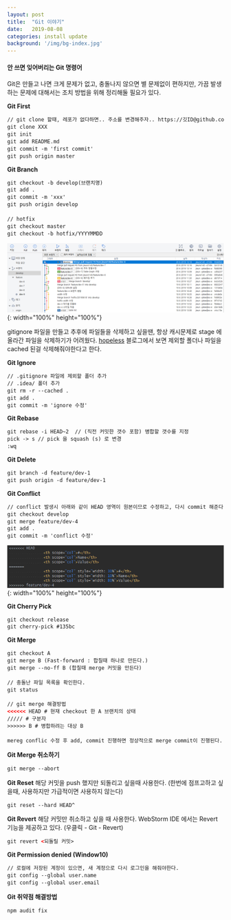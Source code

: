 ```yaml
---
layout: post
title:  "Git 이야기"
date:   2019-08-08
categories: install update
background: '/img/bg-index.jpg'
---
```


#### 안 쓰면 잊어버리는 Git 명령어
Git은 만들고 나면 크게 문제가 없고, 충돌나지 않으면 별 문제없이 편하지만, 가끔 발생하는 문제에 대해서는 조치 방법을 위해 정리해둘 필요가 있다.    

**Git First**
``` html
// git clone 할때, 레포가 없다하면.. 주소를 변경해주자.. https://깃ID@github.com/레포주소
git clone XXX
git init
git add README.md
git commit -m 'first commit'
git push origin master
```

**Git Branch**
``` html
git checkout -b develop(브랜치명)
git add .
git commit -m 'xxx'
git push origin develop

// hotfix
git checkout master
git checkout -b hotfix/YYYYMMDD
```
![post-2019-08-08-1](/img/post-2019-08-08-1.png){: width="100%" height="100%"}

gitignore 파일을 만들고 추후에 파일들을 삭제하고 싶을땐, 항상 캐시문제로 stage 에 올라간 파일을 삭제하기가 어려웠다. 
[hopeless][hopeless-blog] 블로그에서 보면 제외할 폴더나 파일을 cached 된걸 삭제해줘야한다고 한다. 

**Git Ignore**
``` html
// .gitignore 파일에 제외할 폴더 추가
// .idea/ 폴더 추가
git rm -r --cached .
git add .
git commit -m 'ignore 수정' 
```

**Git Rebase**
``` html
git rebase -i HEAD~2  // (직전 커밋한 갯수 포함) 병합할 갯수를 지정
pick -> s // pick 을 squash (s) 로 변경
:wq
```

**Git Delete**
``` html
git branch -d feature/dev-1
git push origin -d feature/dev-1
```

**Git Conflict**
``` html
// conflict 발생시 아래와 같이 HEAD 영역이 원본이므로 수정하고, 다시 commit 해준다.
git checkout develop
git merge feature/dev-4
git add .
git commit -m 'conflict 수정'
```

![post-2019-08-08-2](/img/post-2019-08-08-2.png){: width="100%" height="100%"}

**Git Cherry Pick**
``` html
git checkout release
git cherry-pick #135bc
```

**Git Merge**
``` html
git checkout A
git merge B (Fast-forward : 합칠때 하나로 만든다.)
git merge --no-ff B (합칠때 merge 커밋을 만든다)

// 충돌난 파일 목록을 확인한다.
git status

// git merge 해결방법
<<<<<< HEAD # 현재 checkout 한 A 브랜치의 상태
///// # 구분자
>>>>>> B # 병합하려는 대상 B

mereg conflic 수정 후 add, commit 진행하면 정상적으로 merge commit이 진행된다.
```

**Git Merge 취소하기**
``` html
git merge --abort
```

**Git Reset**
해당 커밋을 push 했지만 되돌리고 싶을때 사용한다. (한번에 점프고하고 싶을때, 사용하지만 가급적이면 사용하지 않는다)
``` html 
git reset --hard HEAD^ 
```
 
**Git Revert**
해당 커밋만 취소하고 싶을 때 사용한다. WebStorm IDE 에서는 Revert 기능을 제공하고 있다. (우클릭 - Git - Revert) 
``` html 
git revert <되돌릴 커밋>
```

**Git Permission denied (Window10)** 
``` html
// 로컬에 저장된 계정이 있으면, 새 계정으로 다시 로그인을 해줘야한다.
git config --global user.name
git config --global user.email
```

**Git 취약점 해결방법**
``` html
npm audit fix
```

[hopeless-blog]: https://brunch.co.kr/@hopeless/9